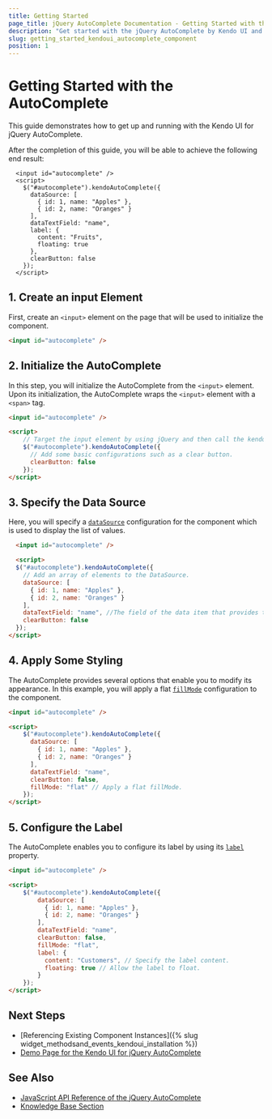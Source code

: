 ```yaml
---
title: Getting Started
page_title: jQuery AutoComplete Documentation - Getting Started with the AutoComplete
description: "Get started with the jQuery AutoComplete by Kendo UI and learn how to create, initialize, and enable the component."
slug: getting_started_kendoui_autocomplete_component
position: 1
---
```


# Getting Started with the AutoComplete

This guide demonstrates how to get up and running with the Kendo UI for jQuery AutoComplete.

After the completion of this guide, you will be able to achieve the following end result:

```dojo
  <input id="autocomplete" />
  <script>
    $("#autocomplete").kendoAutoComplete({
      dataSource: [
        { id: 1, name: "Apples" },
        { id: 2, name: "Oranges" }
      ],
      dataTextField: "name",
      label: { 
        content: "Fruits",
        floating: true 
      },
      clearButton: false
    });
  </script>
```

## 1. Create an input Element

First, create an `<input>` element on the page that will be used to initialize the component.

```html
<input id="autocomplete" />
```

## 2. Initialize the AutoComplete 

In this step, you will initialize the AutoComplete from the `<input>` element. Upon its initialization, the AutoComplete wraps the `<input>` element with a `<span>` tag.

```html
<input id="autocomplete" />

<script>
    // Target the input element by using jQuery and then call the kendoAutoComplete() method.
    $("#autocomplete").kendoAutoComplete({
      // Add some basic configurations such as a clear button.
      clearButton: false
    });
</script>
```

## 3. Specify the Data Source

Here, you will specify a [`dataSource`](/api/javascript/ui/autocomplete/configuration/datasource) configuration for the component which is used to display the list of values.

```html
  <input id="autocomplete" />

  <script>
  $("#autocomplete").kendoAutoComplete({
    // Add an array of elements to the DataSource.
    dataSource: [
      { id: 1, name: "Apples" },
      { id: 2, name: "Oranges" }
    ],
    dataTextField: "name", //The field of the data item that provides the text content of the list items.
    clearButton: false
  });
</script>
```

## 4. Apply Some Styling

The AutoComplete provides several options that enable you to modify its appearance. In this example, you will apply a flat [`fillMode`](/api/javascript/ui/autocomplete/configuration/fillmode) configuration to the component.

```html
<input id="autocomplete" />

<script>
    $("#autocomplete").kendoAutoComplete({
      dataSource: [
        { id: 1, name: "Apples" },
        { id: 2, name: "Oranges" }
      ],
      dataTextField: "name",
      clearButton: false,
      fillMode: "flat" // Apply a flat fillMode.
    });
</script>
```

## 5. Configure the Label 

The AutoComplete enables you to configure its label by using its [`label`](/api/javascript/ui/autocomplete/configuration/label) property.

```html
<input id="autocomplete" />

<script>
    $("#autocomplete").kendoAutoComplete({
        dataSource: [
          { id: 1, name: "Apples" },
          { id: 2, name: "Oranges" }
        ],
        dataTextField: "name",
        clearButton: false,
        fillMode: "flat",
        label: { 
          content: "Customers", // Specify the label content.
          floating: true // Allow the label to float.
        }
    });
</script>
```

## Next Steps 

* [Referencing Existing Component Instances]({% slug widget_methodsand_events_kendoui_installation %}) 
* [Demo Page for the Kendo UI for jQuery AutoComplete](https://demos.telerik.com/kendo-ui/autocomplete/index)

## See Also 

* [JavaScript API Reference of the jQuery AutoComplete](/api/javascript/ui/autocomplete)
* [Knowledge Base Section](/knowledge-base)


